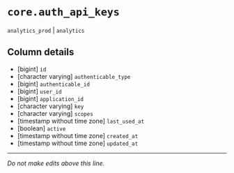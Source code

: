 # `core.auth_api_keys`
`analytics_prod` | `analytics`

## Column details
* [bigint]    `id`
* [character varying] `authenticable_type`
* [bigint]    `authenticable_id`
* [bigint]    `user_id`
* [bigint]    `application_id`
* [character varying] `key`
* [character varying] `scopes`
* [timestamp without time zone] `last_used_at`
* [boolean]   `active`
* [timestamp without time zone] `created_at`
* [timestamp without time zone] `updated_at`

-------------------------------------------------------------------------------
*Do not make edits above this line.*
